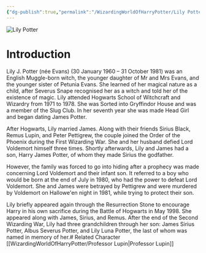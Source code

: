 ```yaml
---
{"dg-publish":true,"permalink":"/WizardingWorldOfHarryPotter/Lily Potter/","dgPassFrontmatter":true,"created":"","updated":""}
---
```


![Lily Potter](http://rxbg5ysja.bkt.gdipper.com/Lily_Potter.png)
# Introduction
Lily J. Potter (née Evans) (30 January 1960 – 31 October 1981) was an English Muggle-born witch, the younger daughter of Mr and Mrs Evans, and the younger sister of Petunia Evans. She learned of her magical nature as a child, after Severus Snape recognised her as a witch and told her of the existence of magic. Lily attended Hogwarts School of Witchcraft and Wizardry from 1971 to 1978. She was Sorted into Gryffindor House and was a member of the Slug Club. In her seventh year she was made Head Girl and began dating James Potter.

After Hogwarts, Lily married James. Along with their friends Sirius Black, Remus Lupin, and Peter Pettigrew, the couple joined the Order of the Phoenix during the First Wizarding War. She and her husband defied Lord Voldemort himself three times. Shortly afterwards, Lily and James had a son, Harry James Potter, of whom they made Sirius the godfather.

However, the family was forced to go into hiding after a prophecy was made concerning Lord Voldemort and their infant son. It referred to a boy who would be born at the end of July in 1980, who had the power to defeat Lord Voldemort. She and James were betrayed by Pettigrew and were murdered by Voldemort on Hallowe'en night in 1981, while trying to protect their son.

Lily briefly appeared again through the Resurrection Stone to encourage Harry in his own sacrifice during the Battle of Hogwarts in May 1998. She appeared along with James, Sirius, and Remus. After the end of the Second Wizarding War, Lily had three grandchildren through her son: James Sirius Potter, Albus Severus Potter, and Lily Luna Potter, the last of whom was named in memory of her.# Related Character
[[WizardingWorldOfHarryPotter/Professor Lupin\|Professor Lupin]]
